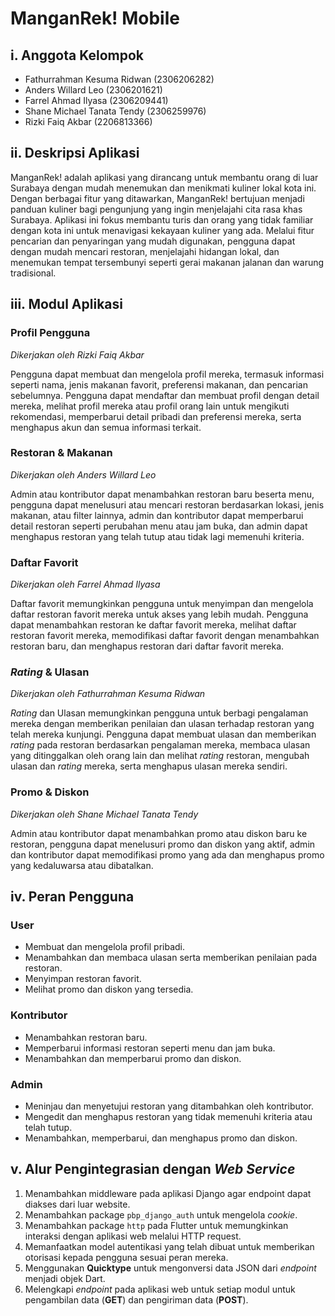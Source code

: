 # ManganRek! Mobile

## i. Anggota Kelompok

- Fathurrahman Kesuma Ridwan (2306206282)
- Anders Willard Leo (2306201621)
- Farrel Ahmad Ilyasa (2306209441)
- Shane Michael Tanata Tendy (2306259976)
- Rizki Faiq Akbar (2206813366)

## ii. Deskripsi Aplikasi

ManganRek! adalah aplikasi yang dirancang untuk membantu orang di luar Surabaya dengan mudah menemukan dan menikmati kuliner lokal kota ini. Dengan berbagai fitur yang ditawarkan, ManganRek! bertujuan menjadi panduan kuliner bagi pengunjung yang ingin menjelajahi cita rasa khas Surabaya. Aplikasi ini fokus membantu turis dan orang yang tidak familiar dengan kota ini untuk menavigasi kekayaan kuliner yang ada. Melalui fitur pencarian dan penyaringan yang mudah digunakan, pengguna dapat dengan mudah mencari restoran, menjelajahi hidangan lokal, dan menemukan tempat tersembunyi seperti gerai makanan jalanan dan warung tradisional.

## iii. Modul Aplikasi

### Profil Pengguna

*Dikerjakan oleh Rizki Faiq Akbar*

Pengguna dapat membuat dan mengelola profil mereka, termasuk informasi seperti nama, jenis makanan favorit, preferensi makanan, dan pencarian sebelumnya. Pengguna dapat mendaftar dan membuat profil dengan detail mereka, melihat profil mereka atau profil orang lain untuk mengikuti rekomendasi, memperbarui detail pribadi dan preferensi mereka, serta menghapus akun dan semua informasi terkait.

### Restoran & Makanan

*Dikerjakan oleh Anders Willard Leo*

Admin atau kontributor dapat menambahkan restoran baru beserta menu, pengguna dapat menelusuri atau mencari restoran berdasarkan lokasi, jenis makanan, atau filter lainnya, admin dan kontributor dapat memperbarui detail restoran seperti perubahan menu atau jam buka, dan admin dapat menghapus restoran yang telah tutup atau tidak lagi memenuhi kriteria.

### Daftar Favorit

*Dikerjakan oleh Farrel Ahmad Ilyasa*

Daftar favorit memungkinkan pengguna untuk menyimpan dan mengelola daftar restoran favorit mereka untuk akses yang lebih mudah. Pengguna dapat menambahkan restoran ke daftar favorit mereka, melihat daftar restoran favorit mereka, memodifikasi daftar favorit dengan menambahkan restoran baru, dan menghapus restoran dari daftar favorit mereka.

### _Rating_ & Ulasan

*Dikerjakan oleh Fathurrahman Kesuma Ridwan*

_Rating_ dan Ulasan memungkinkan pengguna untuk berbagi pengalaman mereka dengan memberikan penilaian dan ulasan terhadap restoran yang telah mereka kunjungi. Pengguna dapat membuat ulasan dan memberikan _rating_ pada restoran berdasarkan pengalaman mereka, membaca ulasan yang ditinggalkan oleh orang lain dan melihat _rating_ restoran, mengubah ulasan dan _rating_ mereka, serta menghapus ulasan mereka sendiri.

### Promo & Diskon

*Dikerjakan oleh Shane Michael Tanata Tendy*

Admin atau kontributor dapat menambahkan promo atau diskon baru ke restoran, pengguna dapat menelusuri promo dan diskon yang aktif, admin dan kontributor dapat memodifikasi promo yang ada dan menghapus promo yang kedaluwarsa atau dibatalkan.

## iv. Peran Pengguna

### User
- Membuat dan mengelola profil pribadi.
- Menambahkan dan membaca ulasan serta memberikan penilaian pada restoran.
- Menyimpan restoran favorit.
- Melihat promo dan diskon yang tersedia.

### Kontributor
- Menambahkan restoran baru.
- Memperbarui informasi restoran seperti menu dan jam buka.
- Menambahkan dan memperbarui promo dan diskon.

### Admin
- Meninjau dan menyetujui restoran yang ditambahkan oleh kontributor.
- Mengedit dan menghapus restoran yang tidak memenuhi kriteria atau telah tutup.
- Menambahkan, memperbarui, dan menghapus promo dan diskon.

## v. Alur Pengintegrasian dengan _Web Service_

1. Menambahkan middleware pada aplikasi Django agar endpoint dapat diakses dari luar website. 
2. Menambahkan package `pbp_django_auth` untuk mengelola _cookie_. 
3. Menambahkan package `http` pada Flutter untuk memungkinkan interaksi dengan aplikasi web melalui HTTP request.
4. Memanfaatkan model autentikasi yang telah dibuat untuk memberikan otorisasi kepada pengguna sesuai peran mereka.
5. Menggunakan **Quicktype** untuk mengonversi data JSON dari _endpoint_ menjadi objek Dart.
6. Melengkapi _endpoint_ pada aplikasi web untuk setiap modul untuk pengambilan data (**GET**) dan pengiriman data (**POST**).